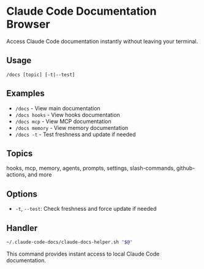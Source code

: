 # Claude Code Documentation Browser

Access Claude Code documentation instantly without leaving your terminal.

## Usage
`/docs [topic] [-t|--test]`

## Examples
- `/docs` - View main documentation
- `/docs hooks` - View hooks documentation
- `/docs mcp` - View MCP documentation
- `/docs memory` - View memory documentation
- `/docs -t` - Test freshness and update if needed

## Topics
hooks, mcp, memory, agents, prompts, settings, slash-commands, github-actions, and more

## Options
- `-t`, `--test`: Check freshness and force update if needed

## Handler
```bash
~/.claude-code-docs/claude-docs-helper.sh "$@"
```

This command provides instant access to local Claude Code documentation.

